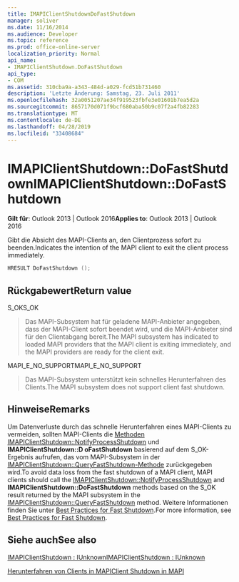 ```yaml
---
title: IMAPIClientShutdownDoFastShutdown
manager: soliver
ms.date: 11/16/2014
ms.audience: Developer
ms.topic: reference
ms.prod: office-online-server
localization_priority: Normal
api_name:
- IMAPIClientShutdown.DoFastShutdown
api_type:
- COM
ms.assetid: 310cba9a-a343-484d-a029-fcd51b731460
description: 'Letzte Änderung: Samstag, 23. Juli 2011'
ms.openlocfilehash: 32a0051207ae34f919523fbfe3e01601b7ea5d2a
ms.sourcegitcommit: 8657170d071f9bcf680aba50b9c07f2a4fb82283
ms.translationtype: MT
ms.contentlocale: de-DE
ms.lasthandoff: 04/28/2019
ms.locfileid: "33408684"
---
```

# <a name="imapiclientshutdowndofastshutdown"></a><span data-ttu-id="f2562-103">IMAPIClientShutdown::DoFastShutdown</span><span class="sxs-lookup"><span data-stu-id="f2562-103">IMAPIClientShutdown::DoFastShutdown</span></span>

  
  
<span data-ttu-id="f2562-104">**Gilt für**: Outlook 2013 | Outlook 2016</span><span class="sxs-lookup"><span data-stu-id="f2562-104">**Applies to**: Outlook 2013 | Outlook 2016</span></span> 
  
<span data-ttu-id="f2562-105">Gibt die Absicht des MAPI-Clients an, den Clientprozess sofort zu beenden.</span><span class="sxs-lookup"><span data-stu-id="f2562-105">Indicates the intention of the MAPI client to exit the client process immediately.</span></span>
  
```cpp
HRESULT DoFastShutdown ();
```

## <a name="return-value"></a><span data-ttu-id="f2562-106">Rückgabewert</span><span class="sxs-lookup"><span data-stu-id="f2562-106">Return value</span></span>

<span data-ttu-id="f2562-107">S_OK</span><span class="sxs-lookup"><span data-stu-id="f2562-107">S_OK</span></span>
  
> <span data-ttu-id="f2562-108">Das MAPI-Subsystem hat für geladene MAPI-Anbieter angegeben, dass der MAPI-Client sofort beendet wird, und die MAPI-Anbieter sind für den Clientabgang bereit.</span><span class="sxs-lookup"><span data-stu-id="f2562-108">The MAPI subsystem has indicated to loaded MAPI providers that the MAPI client is exiting immediately, and the MAPI providers are ready for the client exit.</span></span>
    
<span data-ttu-id="f2562-109">MAPI_E_NO_SUPPORT</span><span class="sxs-lookup"><span data-stu-id="f2562-109">MAPI_E_NO_SUPPORT</span></span>
  
> <span data-ttu-id="f2562-110">Das MAPI-Subsystem unterstützt kein schnelles Herunterfahren des Clients.</span><span class="sxs-lookup"><span data-stu-id="f2562-110">The MAPI subsystem does not support client fast shutdown.</span></span>
    
## <a name="remarks"></a><span data-ttu-id="f2562-111">Hinweise</span><span class="sxs-lookup"><span data-stu-id="f2562-111">Remarks</span></span>

<span data-ttu-id="f2562-112">Um Datenverluste durch das schnelle Herunterfahren eines MAPI-Clients zu vermeiden, sollten MAPI-Clients die [Methoden IMAPIClientShutdown::NotifyProcessShutdown](imapiclientshutdown-notifyprocessshutdown.md) und **IMAPIClientShutdown::D oFastShutdown** basierend auf dem S_OK-Ergebnis aufrufen, das vom MAPI-Subsystem in der [IMAPIClientShutdown::QueryFastShutdown-Methode](imapiclientshutdown-queryfastshutdown.md) zurückgegeben wird.</span><span class="sxs-lookup"><span data-stu-id="f2562-112">To avoid data loss from the fast shutdown of a MAPI client, MAPI clients should call the [IMAPIClientShutdown::NotifyProcessShutdown](imapiclientshutdown-notifyprocessshutdown.md) and **IMAPIClientShutdown::DoFastShutdown** methods based on the S_OK result returned by the MAPI subsystem in the [IMAPIClientShutdown::QueryFastShutdown](imapiclientshutdown-queryfastshutdown.md) method.</span></span> <span data-ttu-id="f2562-113">Weitere Informationen finden Sie unter [Best Practices for Fast Shutdown](best-practices-for-fast-shutdown.md).</span><span class="sxs-lookup"><span data-stu-id="f2562-113">For more information, see [Best Practices for Fast Shutdown](best-practices-for-fast-shutdown.md).</span></span>
  
## <a name="see-also"></a><span data-ttu-id="f2562-114">Siehe auch</span><span class="sxs-lookup"><span data-stu-id="f2562-114">See also</span></span>



[<span data-ttu-id="f2562-115">IMAPIClientShutdown : IUnknown</span><span class="sxs-lookup"><span data-stu-id="f2562-115">IMAPIClientShutdown : IUnknown</span></span>](imapiclientshutdowniunknown.md)


[<span data-ttu-id="f2562-116">Herunterfahren von Clients in MAPI</span><span class="sxs-lookup"><span data-stu-id="f2562-116">Client Shutdown in MAPI</span></span>](client-shutdown-in-mapi.md)

